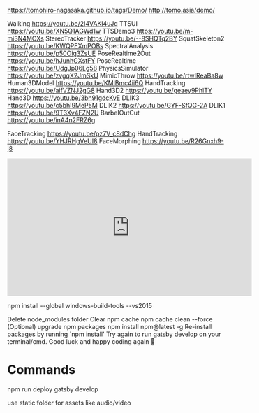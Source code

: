 https://tomohiro-nagasaka.github.io/tags/Demo/
http://tomo.asia/demo/

Walking https://youtu.be/2I4VAKl4uJg
TTSUI https://youtu.be/XN5Q1AGWd1w
TTSDemo3 https://youtu.be/m-mi3N4MOXs
StereoTracker https://youtu.be/--8SHQTq2BY
SquatSkeleton2 https://youtu.be/KWQPEXmPOBs
SpectralAnalysis https://youtu.be/p50Oig3ZsUE
PoseRealtime2Out https://youtu.be/hJunhGXstFY
PoseRealtime https://youtu.be/UdgJp06Lg58
PhysicsSimulator https://youtu.be/zvgqX2JmSkU
MimicThrow https://youtu.be/rtwIReaBa8w
Human3DModel https://youtu.be/KMlBmc4ii6Q
HandTracking https://youtu.be/aifVZNJ2gG8
Hand3D2 https://youtu.be/geaey9PhlTY
Hand3D https://youtu.be/3bh91gdcKvE
DLIK3 https://youtu.be/c5bhI9MeP5M
DLIK2 https://youtu.be/GYF-SfQG-2A
DLIK1 https://youtu.be/9T3Xv4FZN2U
BarbelOutCut https://youtu.be/inA4n2FRZ6g

FaceTracking https://youtu.be/pz7V_c8dChg
HandTracking https://youtu.be/YHJRHgVeUI8
FaceMorphing https://youtu.be/R26Gnxh9-j8


<iframe width="560" height="315" src="https://www.youtube.com/embed/" frameborder="0" allow="accelerometer; autoplay; clipboard-write; encrypted-media; gyroscope; picture-in-picture" allowfullscreen></iframe>


npm install --global windows-build-tools --vs2015


Delete node_modules folder
Clear npm cache npm cache clean --force
(Optional) upgrade npm packages npm install npm@latest -g
Re-install packages by running `npm install'
Try again to run gatsby develop on your terminal/cmd. Good luck and happy coding again 👏

# Commands

npm run deploy
gatsby develop

use static folder for assets like audio/video
